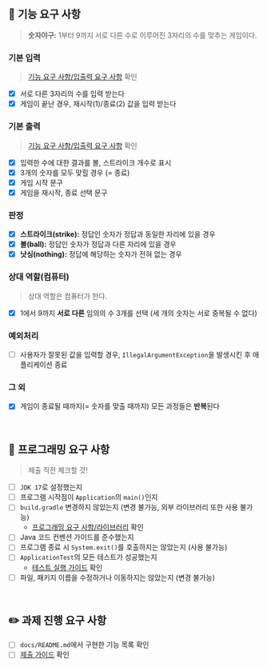 ## 🚀 기능 요구 사항
> **숫자야구:** 1부터 9까지 서로 다른 수로 이루어진 3자리의 수를 맞추는 게임이다. <br>

### 기본 입력
> [기능 요구 사항/입출력 요구 사항](https://github.com/jungeun5-choi/java-baseball-6/edit/main/README.md#%EC%9E%85%EC%B6%9C%EB%A0%A5-%EC%9A%94%EA%B5%AC-%EC%82%AC%ED%95%AD) 확인

- [x] 서로 다른 3자리의 수를 입력 받는다
- [x] 게임이 끝난 경우, 재시작(1)/종료(2) 값을 입력 받는다

### 기본 출력
> [기능 요구 사항/입출력 요구 사항](https://github.com/jungeun5-choi/java-baseball-6/edit/main/README.md#%EC%9E%85%EC%B6%9C%EB%A0%A5-%EC%9A%94%EA%B5%AC-%EC%82%AC%ED%95%AD) 확인

- [x] 입력한 수에 대한 결과를 볼, 스트라이크 개수로 표시
- [x] 3개의 숫자를 모두 맞힐 경우 (= 종료)
- [x] 게임 시작 문구
- [x] 게임을 재시작, 종료 선택 문구

### 판정
- [x] **스트라이크(strike):** 정답인 숫자가 정답과 동일한 자리에 있을 경우
- [x] **볼(ball):** 정답인 숫자가 정답과 다른 자리에 있을 경우
- [x] **낫싱(nothing):** 정답에 해당하는 숫자가 전혀 없는 경우

### 상대 역할(컴퓨터)
> 상대 역할은 컴퓨터가 한다.

- [x] 1에서 9까지 **서로 다른** 임의의 수 3개를 선택 (세 개의 숫자는 서로 중복될 수 없다)

### 예외처리
- [ ] 사용자가 잘못된 값을 입력할 경우, `IllegalArgumentException`을 발생시킨 후 애플리케이션 종료

### 그 외
- [x] 게임이 종료될 때까지(= 숫자를 맞출 때까지) 모든 과정들은 **반복**된다

<br>

## 🎯 프로그래밍 요구 사항
> 제출 직전 체크할 것!

- [ ] `JDK 17`로 설정했는지
- [ ] 프로그램 시작점이 `Application`의 `main()`인지
- [ ] `build.gradle` 변경하지 않았는지 (변경 불가능, 외부 라이브러리 또한 사용 불가능)
  - [프로그래밍 요구 사항/라이브러리](https://github.com/jungeun5-choi/java-baseball-6/edit/main/README.md#%EB%9D%BC%EC%9D%B4%EB%B8%8C%EB%9F%AC%EB%A6%AC) 확인
- [ ] Java 코드 컨벤션 가이드를 준수했는지
- [ ] 프로그램 종료 시 `System.exit()`를 호출하지는 않았는지 (사용 불가능)
- [ ] `ApplicationTest`의 모든 테스트가 성공했는지
  - [테스트 실행 가이드](https://github.com/jungeun5-choi/java-baseball-6/edit/main/README.md#%ED%85%8C%EC%8A%A4%ED%8A%B8-%EC%8B%A4%ED%96%89-%EA%B0%80%EC%9D%B4%EB%93%9C) 확인
- [ ] 파일, 패키지 이름을 수정하거나 이동하지는 않았는지 (변경 불가능)

<br>

## ✏️ 과제 진행 요구 사항
- [ ] `docs/README.md`에서 구현한 기능 목록 확인
- [ ] [제출 가이드](https://github.com/woowacourse/woowacourse-docs/tree/main/precourse#%EC%A0%9C%EC%B6%9C-%EA%B0%80%EC%9D%B4%EB%93%9C) 확인
